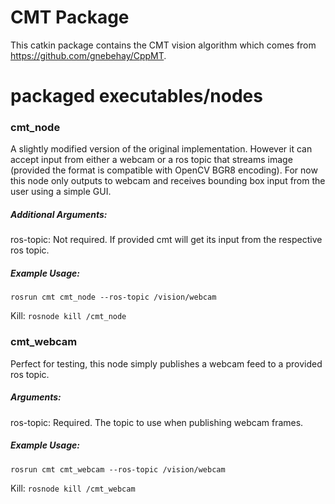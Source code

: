 # CMT Package

This catkin package contains the CMT vision algorithm which comes from
https://github.com/gnebehay/CppMT. 

# packaged executables/nodes
### cmt_node
A slightly modified version of the original implementation. However it can accept input from either a webcam or a ros topic that streams image (provided the format is compatible with OpenCV BGR8 encoding). For now this node only outputs to webcam and receives bounding box input from the user using a simple GUI.
##### Additional Arguments:
ros-topic: Not required. If provided cmt will get its input from the respective ros topic.
##### Example Usage:
`rosrun cmt cmt_node --ros-topic /vision/webcam`

Kill: `rosnode kill /cmt_node`
### cmt_webcam
Perfect for testing, this node simply publishes a webcam feed to a provided ros topic.
##### Arguments:
ros-topic: Required. The topic to use when publishing webcam frames.

##### Example Usage:
`rosrun cmt cmt_webcam --ros-topic /vision/webcam`

Kill: `rosnode kill /cmt_webcam`
